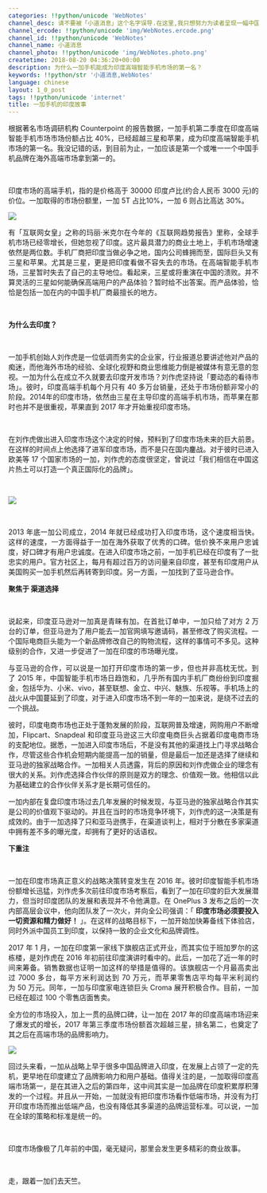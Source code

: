 ```yaml
---
categories: !!python/unicode 'WebNotes'
channel_desc: 请不要被「小道消息」这个名字误导.在这里,我只想努力为读者呈现一幅中国互联网的清明上河图.
channel_ercode: !!python/unicode 'img/WebNotes.ercode.png'
channel_id: !!python/unicode 'WebNotes'
channel_name: 小道消息
channel_photo: !!python/unicode 'img/WebNotes.photo.png'
createtime: 2018-08-20 04:36:20+00:00
description: 为什么一加手机能成为印度高端智能手机市场的第一名？
keywords: !!python/str '小道消息,WebNotes'
language: chinese
layout: 1_0_post
tags: !!python/unicode 'internet'
title: 一加手机的印度故事
---
```

<div class="rich_media_content" id="js_content">
<p style="text-align: justify;">
         根据著名市场调研机构 Counterpoint 的报告数据，一加手机第二季度在印度高端智能手机市场市场份额占比 40%，已经超越三星和苹果，成为印度高端智能手机市场的第一名。我没记错的话，到目前为止，一加应该是第一个或唯一一个中国手机品牌在海外高端市场拿到第一的。
        </p>
<p>
<br/>
</p>
<p style="text-align: justify;">
         印度市场的高端手机，指的是价格高于 30000 印度卢比(约合人民币 3000 元)的价位。一加取得的市场份额里，一加 5T 占比10%，一加 6 则占比高达 30%。
        </p>
<p>
<img class="" data-copyright="0" data-ratio="0.3302325581395349" data-s="300,640" data-src="" data-type="png" data-w="860" src="{{ '/img/ow5rEn8QGlF8GcsJybuss8QKcDQn1BLrslXM3s8WxTm4qhbbbUcgmPibR2veXvjl6jH6ZQ8CEib4hVSX3LuzLRKQ.png' | prepend: site.img | replace: '//','/' }}" style=""/>
</p>
<p style="text-align: justify;">
         有「互联网女皇」之称的玛丽·米克尔在今年的《互联网趋势报告》里称，全球手机市场已经零增长，但她忽视了印度。这片最具潜力的商业土地上，手机市场增速依然是两位数。手机厂商把印度当做必争之地，国内公司蜂拥而至，国际巨头又有三星和苹果。尤其是三星，更是把印度看做不容失去的市场。在高端智能手机市场，三星暂时失去了自己的主导地位。看起来，三星或将重演在中国的溃败。并不算灵活的三星如何能确保高端用户的产品体验？暂时给不出答案。而产品体验，恰恰是包括一加在内的中国手机厂商最擅长的地方。
        </p>
<p>
<br/>
</p>
<p>
<strong>
          为什么去印度？
         </strong>
</p>
<p>
<br/>
</p>
<p style="text-align: justify;">
         一加手机创始人刘作虎是一位低调而务实的企业家，行业报道总要讲述他对产品的痴迷，而他海外市场的经验、全球化视野和商业思维能力倒是被媒体有意无意的忽视。一加为什么在成立不久就要去印度开发市场？刘作虎坚持说「要动态的看待市场」。彼时，印度高端手机每个月只有 40 多万台销量，还处于市场份额非常小的阶段。2014年的印度市场，依然由三星在主导印度的高端手机市场，而苹果在那时也并不是很重视，苹果直到 2017 年才开始重视印度市场。
        </p>
<p>
<br/>
</p>
<p style="text-align: justify;">
         在刘作虎做出进入印度市场这个决定的时候，预料到了印度市场未来的巨大前景。在这样的时间点上他选择了进军印度市场，而不是只在国内鏖战。对于彼时已进入欧美等 17 个国家市场的一加，刘作虎的态度很坚定，曾说过「我们相信在中国这片热土可以打造一个真正国际化的品牌」。
        </p>
<p style="text-align: justify;">
<span style="color: rgb(26, 26, 26);">
<span style="color: rgb(26, 26, 26);">
<br/>
</span>
</span>
</p>
<p style="text-align: justify;">
<img class="" data-copyright="0" data-ratio="0.6653635652853792" data-s="300,640" data-src="" data-type="jpeg" data-w="1279" src="{{ '/img/ow5rEn8QGlHicu0GvNE21xqAzSZBUNwPNdapGfW8dPQmKbyeQ4OmO4iajXXWBVY7er7Zebib6SJEwFybMD1MVbOjg.jpeg' | prepend: site.img | replace: '//','/' }}" style=""/>
</p>
<p style="text-align: justify;">
<span style="color: rgb(26, 26, 26);">
<span style="color: rgb(26, 26, 26);">
</span>
</span>
<br/>
</p>
<p style="text-align: justify;">
         2013 年底一加公司成立，2014 年就已经成功打入印度市场，这个速度相当快。这样的速度，一方面得益于一加在海外获取了优秀的口碑。低价换不来用户忠诚度，好口碑才有用户忠诚度。在进入印度市场之前，一加手机已经在印度有了一批忠实的用户。官方社区上，每月有超过百万的访问量来自印度，甚至有印度用户从美国购买一加手机然后再转寄到印度。另一方面，一加找到了亚马逊合作。
        </p>
<p style="font-family: 0 0 0;text-align: center;font-family: DengXian;white-space: normal;background-color: white;">
<span style="font-size: 18px;color: rgb(51, 51, 51);letter-spacing: 1px;">
</span>
</p>
<p>
<strong>
<strong style="white-space: normal;">
           聚焦于
          </strong>
          渠道选择
         </strong>
</p>
<p>
<strong>
<br/>
</strong>
</p>
<p style="text-align: justify;">
         说起来，印度亚马逊对一加真是青睐有加。在首批订单中，一加只给了对方 2 万台的订单，但亚马逊为了用户能去一加官网填写邀请码，甚至修改了购买流程。一个国际电商巨头能为一个新品牌修改自己的购物流程，这样的事情可不多见。这种级别的合作，又进一步促进了一加在印度的市场曝光度。
        </p>
<p>
</p>
<p style="text-align: justify;">
         与亚马逊的合作，可以说是一加打开印度市场的第一步，但也并非高枕无忧。到了 2015 年，中国智能手机市场日趋饱和，几乎所有国内手机厂商纷纷到印度掘金，包括华为、小米、vivo，甚至联想、金立、中兴、魅族、乐视等。手机场上的战火从中国蔓延到了印度，对于进入印度市场不到一年的一加来说，是绕不过去的一个挑战。
        </p>
<p style="text-align: justify;">
</p>
<p style="text-align: justify;">
         彼时，印度电商市场也正处于蓬勃发展的阶段，互联网普及增速，网购用户不断增加，Flipcart、Snapdeal 和印度亚马逊这三大印度电商巨头占据着印度电商市场的支配地位。据悉，一加进入印度市场后，不是没有其他的渠道找上门寻求战略合作，尽管这些合作机会短期内能提高一加的销量，但是最后一加还是选择了继续和亚马逊的独家战略合作。一加相关人员透露，背后的原因和刘作虎做企业的理念有很大的关系。刘作虎选择合作伙伴的原则是双方的理念、价值观一致。他相信以此为基础建立的合作伙伴关系才是长期可信任的。
        </p>
<p style="font-family: 0 0 0;text-align: justify;font-family: DengXian;white-space: normal;background-color: white;">
<span style="font-size: 18px;color: rgb(51, 51, 51);letter-spacing: 1px;">
</span>
</p>
<p style="text-align: justify;">
         一加内部在复盘印度市场过去几年发展的时候发现，与亚马逊的独家战略合作其实是公司的价值观下驱动的。并且在当时的市场竞争环境下，刘作虎的这一决策是有成效的。由于一加选择了只和亚马逊携手，在渠道谈判上，相对于分散在多家渠道中拥有差不多的曝光度，却拥有了更好的话语权。
        </p>
<p style="font-family: 0 0 0;text-align: justify;font-family: DengXian;white-space: normal;background-color: white;">
<span style="font-size: 18px;color: rgb(51, 51, 51);letter-spacing: 1px;">
</span>
</p>
<p style="text-align: justify;">
<strong>
          下重注
         </strong>
</p>
<p style="text-align: justify;">
<br/>
</p>
<p style="text-align: justify;">
         一加在印度市场真正意义的战略决策转变发生在 2016 年。彼时印度智能手机市场份额增长迅猛，刘作虎多次前往印度市场考察后，看到了一加在印度的巨大发展潜力，但当时印度团队的发展和表现并不令他满意。在 OnePlus 3 发布之后的一次内部高层会议中，他向团队发了一次火，并向全公司强调：「
         <strong>
          印度市场必须要投入一切资源和精力做好！
         </strong>
         」。在这样的战略目标下，一加开始加快筹备线下体验店，同时外派中国员工到印度，以保持一致的企业文化和品牌调性。
        </p>
<p style="text-align: justify;">
</p>
<p style="text-align: justify;">
         2017 年 1 月，一加在印度第一家线下旗舰店正式开业，而其实位于班加罗尔的这栋楼，是刘作虎在 2016 年初前往印度演讲时看中的。此后，一加花了近一年的时间来筹备。销售数据也证明一加这样的举措是值得的。该旗舰店一个月最高卖出过 7000 多台，每平方米利润达到 70 万元，而苹果零售店平均每平米利润约为 50 万元。同年，一加与印度家电连锁巨头 Croma 展开积极合作。目前，一加已经在超过 100 个零售店面售卖。
        </p>
<p style="font-family: 0 0 0;text-align: justify;font-family: DengXian;white-space: normal;background-color: white;">
<span style="font-size: 18px;color: rgb(51, 51, 51);letter-spacing: 1px;">
</span>
</p>
<p style="text-align: justify;">
         全方位的市场投入，加上一贯的品牌口碑，让一加在 2017 年的印度高端市场迎来了爆发式的增长，2017 年第三季度市场份额首次超越三星，排名第二，也奠定了其之后在高端市场的品牌影响力。
        </p>
<p>
<img class="" data-copyright="0" data-ratio="0.6566125290023201" data-s="300,640" data-src="" data-type="png" data-w="862" src="{{ '/img/ow5rEn8QGlF8GcsJybuss8QKcDQn1BLrKnnvZhb3AHcevHXUytuuXCiaOawiasK7K7KARaCibosFYj5dtmzHR6Jpg.png' | prepend: site.img | replace: '//','/' }}" style=""/>
<span style="text-align: justify;">
</span>
</p>
<p style="text-align: justify;">
         回过头来看，一加从战略上早于很多中国品牌进入印度，在发展上占领了一定的先机，更早地在印度建立了品牌影响力和用户基础。值得关注的是，一加取得印度高端市场第一，是在其进入之后的第四年，这中间其实是一加品牌在印度积累厚积薄发的一个过程。并且从一开始，一加就没有把印度市场看作低端市场，并没有为打开印度市场而推出低端产品，也没有降低其多渠道的品牌运营标准。可以说，一加在全球的策略和标准是统一的。
        </p>
<p>
<br/>
</p>
<p style="text-align: justify;">
         印度市场像极了几年前的中国，毫无疑问，那里会发生更多精彩的商业故事。
        </p>
<p style="text-align: justify;">
<br/>
</p>
<p style="text-align: justify;">
         走，跟着一加们去天竺。
        </p>
<p>
<br/>
</p>
</div>